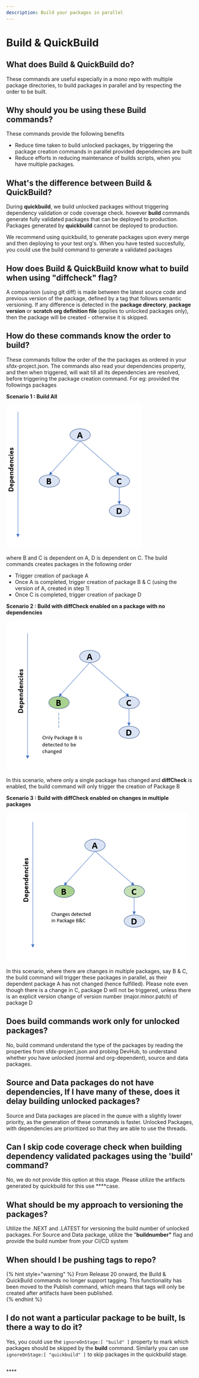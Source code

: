 ```yaml
---
description: Build your packages in parallel
---
```


# Build & QuickBuild

## What does Build & QuickBuild do?

These commands are useful especially in a mono repo with multiple package directories, to build packages in parallel and by respecting the order to be built. 

## Why should you be using these  Build commands?

These commands provide the following benefits   
 - Reduce time taken to build unlocked packages, by triggering the package creation commands in parallel provided dependencies are built  
-  Reduce efforts in reducing maintenance of builds scripts, when you have multiple packages.

## What's the difference between Build & QuickBuild?

During **quickbuild**, we build unlocked packages without triggering dependency validation or code coverage check. however **build** commands generate fully validated packages that can be deployed to production. Packages generated by **quickbuild** cannot be deployed to production.

We recommend using quickbuild, to generate packages upon every merge and then deploying to your test org's. When you have tested succesfully, you could use the build command to generate a validated packages

## How does Build & QuickBuild  know what to build when using "diffcheck" flag?

A comparison \(using git diff\) is made between the latest source code and previous version of the package, defined by a tag that follows semantic versioning. If any difference is detected in the **package directory**, **package version** or **scratch org definition file** \(applies to unlocked packages only\), then the package will be created - otherwise it is skipped.     

## How do these commands know the order to build?

These commands follow the order of the the packages as ordered in your sfdx-project.json. The commands also read your dependencies property, and then when triggered, will wait till all its dependencies are resolved, before triggering the package creation command. For eg:  provided the followings packages  
                                         

**Scenario 1  : Build All**                                      

![](../../.gitbook/assets/image%20%284%29.png)

where B and C is dependent on A, D is dependent on C.  The build commands creates packages in the following order  
 - Trigger creation of package A  
 - Once A is completed, trigger creation of package B & C \(using the version of A, created in step 1\)  
-  Once C is completed, trigger creation of package D

**Scenario 2 :  Build with diffCheck enabled on a package with no dependencies**

![](../../.gitbook/assets/image%20%286%29.png)

In this scenario, where only a single package has changed and **diffCheck** is enabled, the build command will only trigger the creation of Package B

**Scenario 3 :  Build with diffCheck enabled on changes in multiple packages**

![](../../.gitbook/assets/image%20%282%29.png)

In this scenario,  where there are changes in multiple packages, say B & C, the build command will trigger these packages in parallel, as their dependent package A has not changed \(hence fulfilled\). Please note even though there is a change in C, package D will not be triggered, unless there is an explicit version change of version number \(major.minor.patch\) of package D

## Does build commands work only for unlocked packages?

No,  build command understand the type of the packages by reading the properties from sfdx-project.json and probing DevHub, to understand whether you have unlocked \(normal and org-dependent\), source and data packages.

## Source and Data packages do not have dependencies, If I have many of these, does it delay building unlocked packages?

Source and Data packages are placed in the queue with a slightly lower priority, as the generation of these commands is faster. Unlocked Packages, with dependencies  are prioritized so that they are able to use the threads.

## Can I skip code coverage check when building dependency validated packages using the 'build' command?

No, we do not provide this option at this stage. Please utilize the artifacts generated by quickbuild for this use ****case.

## **What should be my approach to versioning the packages?**

Utilize the .NEXT and .LATEST for versioning the build number of unlocked packages. For Source and Data package, utilize the "**buildnumber"** flag and provide the build number from your CI/CD system

## **When should I be pushing tags to repo?**

{% hint style="warning" %}
From Release 20 onward, the Build & QuickBuild commands no longer support tagging. This functionality has been moved to the Publish command, which means that tags will only be created after artifacts have been published.    
{% endhint %}

## I do not want a particular package to be built, Is there a way to do it?

Yes, you could use the `ignoreOnStage:[ "build" ]` property to mark which packages should be skipped by the **build** command. Similarly you can use `ignoreOnStage:[ "quickbuild" ]` to skip packages in the quickbuild stage.

## 



\*\*\*\*











